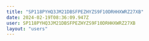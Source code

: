 ```yaml
---
title: "SP118PYHQ3JM21DBSFPEZHYZS9F10DRHHXWRZ27XB"
date: 2024-02-19T08:36:09.947Z
user: SP118PYHQ3JM21DBSFPEZHYZS9F10DRHHXWRZ27XB
layout: "users"
---
```

    